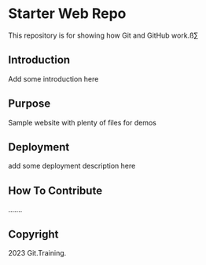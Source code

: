 # Starter Web Repo

This repository is for showing how Git and GitHub work.ß∑

## Introduction

Add some introduction here

## Purpose

Sample website with plenty of files for demos

## Deployment

add some deployment description here

## How To Contribute

.......

## Copyright

2023 Git.Training.